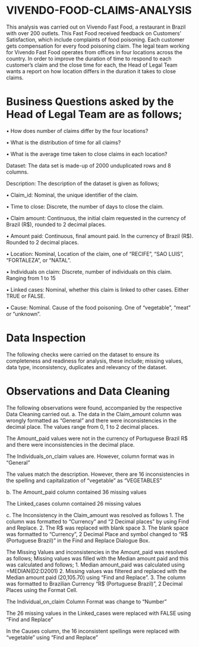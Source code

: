 # VIVENDO-FOOD-CLAIMS-ANALYSIS
This analysis was carried out on Vivendo Fast Food, a restaurant in Brazil with over 200 outlets. This Fast Food received feedback on Customers’ Satisfaction, which include complaints of food poisoning. Each customer gets compensation for every food poisoning claim.
The legal team working for Vivendo Fast Food operates from offices in four locations across the country. In order to improve the duration of time to respond to each customer’s claim and the close time for each, the Head of Legal Team wants a report on how location differs in the duration it takes to close claims.
# Business Questions asked by the Head of Legal Team are as follows;
•	How does number of claims differ by the four locations?

•	What is the distribution of time for all claims?

•	What is the average time taken to close claims in each location?

Dataset: The data set is made-up of 2000 unduplicated rows and 8 columns.

Description: The description of the dataset is given as follows;

•	Claim_id: Nominal, the unique identifier of the claim.

•	Time to close: Discrete, the number of days to close the claim.

•	Claim amount: Continuous, the initial claim requested in the currency of Brazil (R$), rounded to 2 decimal places.

•	Amount paid: Continuous, final amount paid. In the currency of Brazil (R$). Rounded to 2 decimal places.

•	Location: Nominal, Location of the claim, one of “RECIFE”, “SAO LUIS”, “FORTALEZA”, or “NATAL”.

•	Individuals on claim: Discrete, number of individuals on this claim. Ranging from 1 to 15

•	Linked cases: Nominal, whether this claim is linked to other cases. Either TRUE or FALSE.

•	Cause: Nominal. Cause of the food poisoning. One of “vegetable”, “meat” or “unknown”.
# Data Inspection
The following checks were carried on the dataset to ensure its completeness and readiness for analysis, these include; missing values, data type, inconsistency, duplicates and relevancy of the dataset.
# Observations and Data Cleaning
The following observations were found, accompanied by the respective Data Cleaning carried out.
a. The data in the Claim_amount column was wrongly formatted as “General” and there were inconsistencies in the decimal place. The values range from 0, 1 to 2 decimal places.

The Amount_paid values were not in the currency of Portuguese Brazil R$ and there were inconsistencies in the decimal place.

The Individuals_on_claim values are. However, column format was in “General”

The values match the description. However, there are 16 inconsistencies in the spelling and capitalization of “vegetable” as “VEGETABLES”

b. The Amount_paid column contained 36 missing values

The Linked_cases column contained 26 missing values

c. The Inconsistency in the Claim_amount was resolved as follows
      1.	The column was formatted to “Currency” and “2 Decimal places” by using Find and Replace. 
      2.	The R$ was replaced with blank space 
      3.	The blank space was formatted to “Currency”, 2 Decimal Place and symbol changed to “R$ (Portuguese Brazil)” in the               Find and Replace Dialogue Box.

The Missing Values and inconsistencies in the Amount_paid was resolved as follows;
Missing values was filled with the Median amount paid and this was calculated and follows;
      1.	Median amount_paid was calculated using =MEDIAN(D2:D2001)
      2.	Missing values was filtered and replaced with the Median amount paid (20,105.70) using  “Find and Replace”.
      3.	The column was formatted to Brazilian Currency “R$ (Portuguese Brazil)”, 2 Decimal Places using the Format Cell.

The Individual_on_claim Column Format was change to “Number”

The 26 missing values in the Linked_cases were replaced with FALSE using “Find and Replace”

In the Causes column, the 16 inconsistent spellings were replaced with “vegetable” using “Find and Replace”

